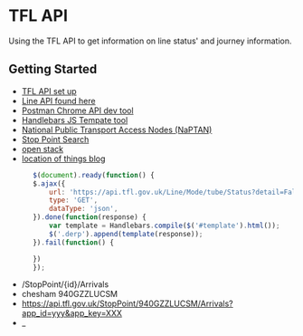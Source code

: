 # TFL API

Using the TFL API to get information on line status' and journey information.

## Getting Started
* [TFL API set up](https://api-portal.tfl.gov.uk/login)
* [Line API found here](https://api.tfl.gov.uk/#Line)
* [Postman Chrome API dev tool](https://www.getpostman.com/)
* [Handlebars JS Tempate tool](http://handlebarsjs.com/)
* [National Public Transport Access Nodes (NaPTAN) ](https://data.gov.uk/dataset/naptan)
* [Stop Point Search](https://api.tfl.gov.uk/Stoppoint/Search/Chesham)
* [open stack](http://opendata.stackexchange.com/questions/4027/london-rail-and-tube-station-locations)
 * [location of things blog](https://blog.tfl.gov.uk/2015/10/08/unified-api-part-2-lot-location-of-things/)

```javascript
      $(document).ready(function() {
      $.ajax({
          url: 'https://api.tfl.gov.uk/Line/Mode/tube/Status?detail=False&app_id=&app_key=',
          type: 'GET',
          dataType: 'json',
      }).done(function(response) {
          var template = Handlebars.compile($('#template').html());
          $('.derp').append(template(response));
      }).fail(function() {

      })
      });
```

* /StopPoint/{id}/Arrivals
* chesham 940GZZLUCSM
* https://api.tfl.gov.uk/StopPoint/940GZZLUCSM/Arrivals?app_id=yyy&app_key=XXX
* _
